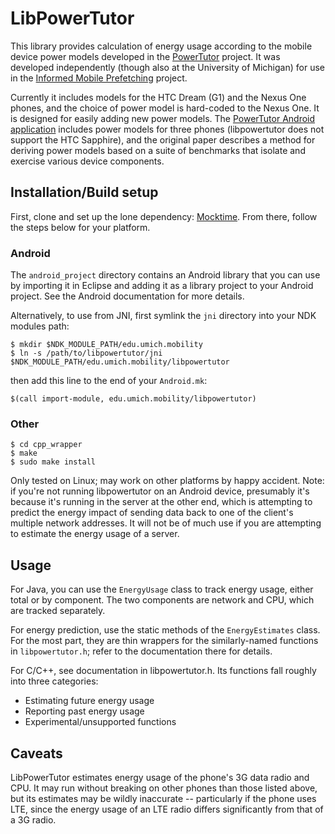 LibPowerTutor
=============

This library provides calculation of energy usage according to the
mobile device power models developed in the [PowerTutor][powertutor-home]
project. It was developed independently (though also at
the University of Michigan) for use in the
[Informed Mobile Prefetching][imp-paper] project.

Currently it includes models for the HTC Dream (G1) and the Nexus One phones,
and the choice of power model is hard-coded to the Nexus One.
It is designed for easily adding new power models. The [PowerTutor
Android application][powertutor-github] includes power models for three phones
(libpowertutor does not support the HTC Sapphire), and the original paper
describes a method for deriving power models based on a suite of benchmarks
that isolate and exercise various device components.

## Installation/Build setup

First, clone and set up the lone dependency: [Mocktime][mocktime].
From there, follow the steps below for your platform.

### Android

The `android_project` directory contains an Android library that you can use
by importing it in Eclipse and adding it as a library project to your Android
project.  See the Android documentation for more details.

Alternatively, to use from JNI, first symlink the `jni` directory into your NDK modules path:

    $ mkdir $NDK_MODULE_PATH/edu.umich.mobility
    $ ln -s /path/to/libpowertutor/jni $NDK_MODULE_PATH/edu.umich.mobility/libpowertutor

then add this line to the end of your `Android.mk`:

    $(call import-module, edu.umich.mobility/libpowertutor)

### Other

    $ cd cpp_wrapper
    $ make
    $ sudo make install

Only tested on Linux; may work on other platforms by happy accident.  Note:
if you're not running libpowertutor on an Android device, presumably it's because
it's running in the server at the other end, which is attempting to predict
the energy impact of sending data back to one of the client's multiple network addresses.
It will not be of much use if you are attempting to estimate the energy usage
of a server.

## Usage

For Java, you can use the `EnergyUsage` class to track energy usage, either total
or by component.  The two components are network and CPU, which are tracked
separately.

For energy prediction, use the static methods of the `EnergyEstimates` class.
For the most part, they are thin wrappers for the similarly-named functions
in `libpowertutor.h`; refer to the documentation there for details.

For C/C++, see documentation in libpowertutor.h. Its functions fall roughly into
three categories:

* Estimating future energy usage
* Reporting past energy usage
* Experimental/unsupported functions

## Caveats

LibPowerTutor estimates energy usage of the phone's 3G data radio and CPU.
It may run without breaking on other phones than those listed above, but
its estimates may be wildly inaccurate -- particularly if the phone uses
LTE, since the energy usage of an LTE radio differs significantly from
that of a 3G radio.

[powertutor-home]: http://powertutor.org/
[powertutor-github]: http://github.com/msg555/powertutor
[imp-paper]: http://bretthiggins.me/papers/mobisys12.pdf
[mocktime]: /brettdh/mocktime
